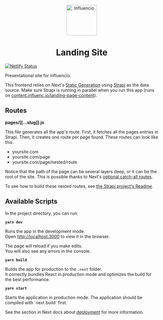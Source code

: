 <p align="center">
  <a href="https://influenc.io">
    <img alt="Influencio" src="https://storage.googleapis.com/assets.influencio.dk/logo/influencio-logo.png" width="100" />
  </a>
</p>
<h1 align="center">
  Landing Site
</h1>

[![Netlify Status](https://api.netlify.com/api/v1/badges/e0205e20-2f37-4bd7-8045-384b7a8091e6/deploy-status)](https://app.netlify.com/sites/stoic-elion-2a4c72/deploys)

Presentational site for influencio.

This frontend relies on Next's [Static Generation](https://nextjs.org/docs/basic-features/pages) using [Strapi](https://strapi.io/) as the data source. Make sure Strapi is running in parallel when you run this app (runs on [content.influenc.io/landing-page-content](https://content.influenc.io/landing-page-content)).

## Routes

**pages/[[...slug]].js**

This file generates all the app's route. First, it fetches all the pages entries in Strapi. Then, it creates one route per page found. These routes can look like this:

* yoursite.com
* yoursite.com/page
* yoursite.com/page/nested/route

Notice that the path of the page can be several layers deep, or it can be the root of the site. This is possible thanks to Next's [optional catch-all routes](https://nextjs.org/docs/routing/dynamic-routes#optional-catch-all-routes).

To see how to build these nested routes, see [the Strapi project's Readme](../backend/README.md).

## Available Scripts

In the project directory, you can run:

**`yarn dev`**

Runs the app in the development mode.  
Open [http://localhost:3000](http://localhost:3000) to view it in the browser.

The page will reload if you make edits.  
You will also see any errors in the console.

**`yarn build`**

Builds the app for production to the `.next` folder.<br>
It correctly bundles React in production mode and optimizes the build for the best performance.

**`yarn start`**

Starts the application in production mode.
The application should be compiled with \`next build\` first.

See the section in Next docs about [deployment](https://nextjs.org/docs/deployment) for more
information.
